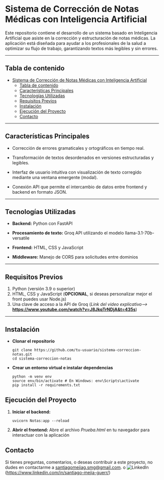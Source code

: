 # Sistema de Corrección de Notas Médicas con Inteligencia Artificial

Este repositorio contiene el desarrollo de un sistema basado en Inteligencia Artificial que asiste en la corrección y estructuración de notas médicas. La aplicación está diseñada para ayudar a los profesionales de la salud a optimizar su flujo de trabajo, garantizando textos más legibles y sin errores.

------------

## Tabla de contenido
- [Sistema de Corrección de Notas Médicas con Inteligencia Artificial](#sistema-de-corrección-de-notas-médicas-con-inteligencia-artificial)
  - [Tabla de contenido](#tabla-de-contenido)
  - [Características Principales](#características-principales)
  - [Tecnologías Utilizadas](#tecnologías-utilizadas)
  - [Requisitos Previos](#requisitos-previos)
  - [Instalación](#instalación)
  - [Ejecución del Proyecto](#ejecución-del-proyecto)
  - [Contacto](#contacto)


------------

## Características Principales
- Corrección de errores gramaticales y ortográficos en tiempo real.

- Transformación de textos desordenados en versiones estructuradas y legibles.

- Interfaz de usuario intuitiva con visualización de texto corregido mediante una ventana emergente (modal).

- Conexión API que permite el intercambio de datos entre frontend y backend en formato JSON.

-------------

## Tecnologías Utilizadas

- **Backend:** Python con FastAPI

- **Procesamiento de texto:** Groq API utilizando el modelo llama-3.1-70b-versatile

- **Frontend:** HTML, CSS y JavaScript

- **Middleware:** Manejo de CORS para solicitudes entre dominios

------

## Requisitos Previos
1. Python (versión 3.9 o superior)
2. HTML, CSS y JavaScript (**OPCIONAL**, si deseas personalizar mejor el front puedes usar Node.js)
3. Una clave de acceso a la API de Groq (*Link del video explicativo-->* **https://www.youtube.com/watch?v=J8JkqTrNDjA&t=435s**)

--------

## Instalación

- **Clonar el repositorio**
  ```
  git clone https://github.com/tu-usuario/sistema-correccion-notas.git
  cd sistema-correccion-notas

- **Crear un entorno virtual e instalar dependencias**
  ```
  python -m venv env
  source env/bin/activate # En Windows: env\Scripts\activate
  pip install -r requirements.txt

## Ejecución del Proyecto

1. **Iniciar el backend:**
   ```
   uvicorn Notas:app --reload

2. **Abrir el frontend:** Abre el archivo *Prueba.html* en tu navegador para interactuar con la aplicación

## Contacto
Si tienes preguntas, comentarios, o deseas contribuir a este proyecto, no dudes en contactarme a santiagomejiag.smg@gmail.com. o ![LinkedIn](https://img.shields.io/badge/-LinkedIn-0A66C2?style=flat&logo=linkedin&logoColor=white)(https://www.linkedin.com/in/santiago-mejia-guerr/)
